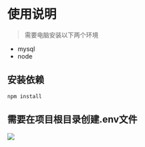 # 使用说明
> 需要电脑安装以下两个环境
- mysql
- node


## 安装依赖
```
npm install
```

## 需要在项目根目录创建.env文件

![](https://zyfullstack-images.oss-cn-shanghai.aliyuncs.com/img/20210623120157.png)
